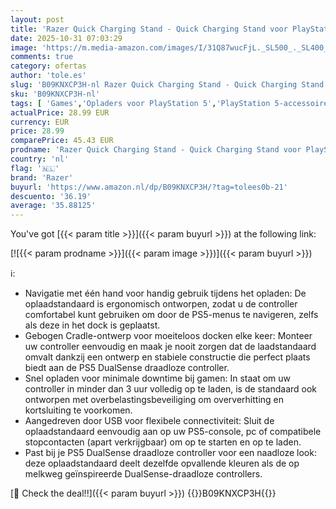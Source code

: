 ```yaml
---
layout: post
title: 'Razer Quick Charging Stand - Quick Charging Stand voor PlayStation 5 Controller  Quick Charge  Curved Cradle Design  Powered by USB  One-Handed Navigation  Wit'
date: 2025-10-31 07:03:29
image: 'https://m.media-amazon.com/images/I/31Q87wucFjL._SL500_._SL400_.jpg'
comments: true
category: ofertas
author: 'tole.es'
slug: 'B09KNXCP3H-nl Razer Quick Charging Stand - Quick Charging Stand voor...'
sku: 'B09KNXCP3H-nl'
tags: [ 'Games','Opladers voor PlayStation 5','PlayStation 5-accessoires','PlayStation 5-accus & -opladers','PlayStation 5-consoles, -games & -accessoires','razer','🇳🇱', ]
actualPrice: 28.99 EUR
currency: EUR
price: 28.99
comparePrice: 45.43 EUR
prodname: 'Razer Quick Charging Stand - Quick Charging Stand voor PlayStation 5 Controller  Quick Charge  Curved Cradle Design  Powered by USB  One-Handed Navigation  Wit'
country: 'nl'
flag: '🇳🇱'
brand: 'Razer'
buyurl: 'https://www.amazon.nl/dp/B09KNXCP3H/?tag=tolees0b-21'
descuento: '36.19'
average: '35.88125'
---
```


You've got [{{< param title >}}]({{< param buyurl >}}) at the following link:

[![{{< param prodname >}}]({{< param image >}})]({{< param buyurl >}})

ℹ️:

- Navigatie met één hand voor handig gebruik tijdens het opladen: De oplaadstandaard is ergonomisch ontworpen, zodat u de controller comfortabel kunt gebruiken om door de PS5-menus te navigeren, zelfs als deze in het dock is geplaatst.
- Gebogen Cradle-ontwerp voor moeiteloos docken elke keer: Monteer uw controller eenvoudig en maak je nooit zorgen dat de laadstandaard omvalt dankzij een ontwerp en stabiele constructie die perfect plaats biedt aan de PS5 DualSense draadloze controller.
- Snel opladen voor minimale downtime bij gamen: In staat om uw controller in minder dan 3 uur volledig op te laden, is de standaard ook ontworpen met overbelastingsbeveiliging om oververhitting en kortsluiting te voorkomen.
- Aangedreven door USB voor flexibele connectiviteit: Sluit de oplaadstandaard eenvoudig aan op uw PS5-console, pc of compatibele stopcontacten (apart verkrijgbaar) om op te starten en op te laden.
- Past bij je PS5 DualSense draadloze controller voor een naadloze look: deze oplaadstandaard deelt dezelfde opvallende kleuren als de op melkweg geïnspireerde DualSense-draadloze controllers.

[🛒 Check the deal!!]({{< param buyurl >}})
{{<world>}}B09KNXCP3H{{</world>}}
